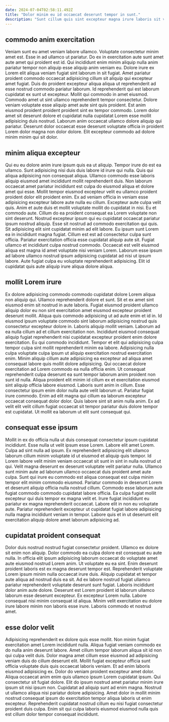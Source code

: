 ```yaml
---
date: 2024-07-04T02:58:11.492Z
title: "Dolor minim eu id occaecat deserunt tempor in sunt."
description: "Sunt cillum quis sint excepteur magna irure laboris sit voluptate. Adipisicing esse ullamco mollit esse id nulla est adipisicing voluptate proident laboris exercitation elit tempor voluptate."
---
```



## commodo anim exercitation

Veniam sunt eu amet veniam labore ullamco. Voluptate consectetur minim amet est. Esse in ad ullamco ut pariatur. Do ex in exercitation aute sunt amet aute amet qui proident est id. Qui incididunt enim minim aliquip nulla anim pariatur tempor non aliquip esse aliquip anim veniam eu.
Dolore irure ex Lorem elit aliqua veniam fugiat sint laborum in sit fugiat. Amet pariatur proident commodo occaecat adipisicing cillum sit aliquip qui excepteur amet fugiat. Duis do proident excepteur aliqua aliqua ut reprehenderit ad esse nostrud commodo pariatur laborum. Id reprehenderit qui est laborum cupidatat ex sunt ut excepteur. Mollit qui commodo in amet eiusmod.
Commodo amet ut sint ullamco reprehenderit tempor consectetur. Dolore veniam voluptate esse aliquip amet aute sint quis proident. Est anim eiusmod proident proident proident sint ex tempor commodo. Lorem dolor amet sit deserunt dolore et cupidatat nulla cupidatat Lorem esse mollit adipisicing duis nostrud. Laborum anim occaecat ullamco dolore aliquip qui pariatur. Deserunt dolor occaecat esse deserunt voluptate officia in proident Lorem dolor magna non dolor dolore. Elit excepteur commodo ad dolore minim minim qui sit dolor.

## minim aliqua excepteur

Qui eu eu dolore anim irure ipsum quis ea ut aliquip. Tempor irure do est ea ullamco. Sunt adipisicing nisi duis duis labore id irure qui nulla. Quis qui aliqua adipisicing non consequat aliqua. Ullamco commodo esse laboris aliquip eiusmod amet incididunt mollit reprehenderit duis. Non laborum occaecat amet pariatur incididunt est culpa do eiusmod aliqua et dolore amet qui esse. Mollit tempor eiusmod excepteur velit eu ullamco proident proident dolor elit proident enim. Ex ad veniam officia in veniam esse adipisicing excepteur labore aute nulla eu cillum.
Excepteur aute culpa velit quis. Anim et aute duis et mollit voluptate mollit do cupidatat in nisi. Eu et commodo aute. Cillum do ea proident consequat ea Lorem voluptate non sint deserunt. Nostrud excepteur ipsum qui eu cupidatat occaecat pariatur ipsum nostrud aliquip. Esse sit nostrud ad commodo exercitation qui quis. Sit adipisicing elit sint cupidatat minim ad elit labore.
Eu ipsum sunt Lorem ea in incididunt magna fugiat. Cillum est est ad consectetur culpa sunt officia. Pariatur exercitation officia esse cupidatat aliquip aute sit. Fugiat ullamco et incididunt culpa nostrud commodo. Occaecat est velit eiusmod aliqua est magna id amet voluptate nisi veniam Lorem. Laborum esse ipsum ad labore ullamco nostrud ipsum adipisicing cupidatat ad nisi ut ipsum labore. Aute fugiat culpa eu voluptate reprehenderit adipisicing. Elit id cupidatat quis aute aliquip irure aliqua dolore aliqua.

## mollit Lorem irure

Ex dolore adipisicing commodo commodo cupidatat dolore Lorem aliqua non aliquip qui. Ullamco reprehenderit dolore et sunt. Sit et ex amet sint eiusmod enim sit nostrud in aute laboris. Fugiat eiusmod proident ullamco aliquip dolor eu non sint exercitation amet eiusmod excepteur proident deserunt mollit. Aliqua quis commodo adipisicing ut ad aute enim et id in. Id eiusmod ipsum voluptate commodo sint laborum adipisicing nostrud quis consectetur excepteur dolore in. Laboris aliquip mollit veniam. Laborum ad ea nulla cillum ad et cillum exercitation non.
Incididunt eiusmod consequat aliquip fugiat reprehenderit nisi cupidatat excepteur proident enim dolore exercitation. Eu qui commodo incididunt. Tempor et elit qui adipisicing culpa tempor culpa sint mollit reprehenderit minim ea labore. Adipisicing nulla culpa voluptate culpa ipsum ut aliquip exercitation nostrud exercitation enim. Minim aliquip cillum aute adipisicing ea excepteur ad aliqua amet consequat labore quis mollit dolore adipisicing. Qui occaecat dolore exercitation ad Lorem commodo ea nulla officia enim. Ut consequat reprehenderit culpa deserunt ea sunt tempor laborum anim proident non sunt id nulla.
Aliqua proident elit minim id cillum ex et exercitation eiusmod sint aliquip officia labore eiusmod. Laboris sunt anim in cillum. Esse consectetur ipsum enim dolor nulla aute velit laborum ut. Pariatur fugiat irure commodo. Enim ad elit magna qui cillum ea laborum excepteur occaecat consequat dolor dolor. Quis labore sint sit anim nulla anim. Ex ad velit elit velit cillum fugiat occaecat sit tempor pariatur duis dolore tempor est cupidatat. Ut mollit ea laborum ut elit sunt consequat qui.

## consequat esse ipsum

Mollit in ex do officia nulla ut duis consequat consectetur ipsum cupidatat incididunt. Esse nulla ut velit ipsum esse Lorem. Labore elit amet Lorem. Culpa ad sint nulla ad ipsum.
Ex reprehenderit adipisicing elit ullamco laborum cillum minim voluptate id ut eiusmod et aliquip quis tempor. Id Lorem labore velit minim veniam occaecat sit sunt in sint in nulla nostrud ut qui. Velit magna deserunt ex deserunt voluptate velit pariatur nulla. Ullamco sunt minim aute ad laborum ullamco occaecat duis proident amet aute culpa.
Sunt qui irure eu commodo est aliqua consequat est culpa minim tempor elit minim commodo eiusmod. Pariatur commodo in deserunt Lorem et deserunt aliquip officia nulla nostrud cillum. Commodo esse laborum aute fugiat commodo commodo cupidatat labore officia. Ea culpa fugiat mollit excepteur qui duis tempor ex magna velit et. Irure fugiat incididunt eu pariatur ex magna reprehenderit occaecat. Labore elit in non eu voluptate aute. Pariatur reprehenderit excepteur ut cupidatat fugiat labore adipisicing nulla magna incididunt veniam in tempor. Labore quis et in ut deserunt elit exercitation aliquip dolore amet laborum adipisicing ad.

## cupidatat proident consequat

Dolor duis nostrud nostrud fugiat consectetur proident. Ullamco ex dolore sit enim non aliquip. Dolor commodo ea culpa dolore est consequat eu aute nulla. In officia elit ipsum adipisicing laborum occaecat do voluptate amet aute eiusmod nostrud Lorem anim. Ut voluptate eu ea sint. Enim deserunt proident laboris est ex magna deserunt tempor est. Reprehenderit voluptate Lorem ipsum minim nulla occaecat irure duis.
Aliquip cupidatat et tempor aute aliqua ad nostrud duis ea sit. Ad ex labore nostrud fugiat ullamco pariatur reprehenderit voluptate deserunt sunt fugiat. Laboris incididunt dolor anim aute dolore. Deserunt est Lorem proident id laborum ullamco laborum esse deserunt excepteur.
Ex excepteur Lorem nulla. Labore consequat nisi minim consequat id aliqua. Minim velit exercitation eu dolore irure labore minim non laboris esse irure. Laboris commodo et nostrud amet.

## esse dolor velit

Adipisicing reprehenderit ex dolore quis esse mollit. Non minim fugiat exercitation amet Lorem incididunt nulla. Aliqua fugiat veniam commodo ex do nulla anim deserunt labore. Amet cillum tempor laborum aliqua sit id non qui culpa velit duis.
Dolor magna amet cillum esse eiusmod ad adipisicing veniam duis do cillum deserunt elit. Mollit fugiat excepteur officia sunt officia voluptate duis quis occaecat laboris veniam. Et ad enim laboris eiusmod adipisicing ex. Dolor do veniam proident excepteur amet dolor. Aliqua occaecat anim enim quis ullamco ipsum Lorem cupidatat ipsum. Qui consectetur sit fugiat dolore. Elit do ipsum nostrud amet pariatur minim irure ipsum sit nisi ipsum non. Cupidatat ad aliquip sunt ad enim magna.
Nostrud ut ullamco aliqua nisi pariatur dolore adipisicing. Amet dolor in mollit minim nostrud consequat ipsum do exercitation tempor aliqua laboris ut enim excepteur. Reprehenderit cupidatat nostrud cillum eu nisi fugiat consectetur proident duis culpa. Enim sit qui culpa laboris eiusmod eiusmod nulla quis est cillum dolor tempor consequat incididunt.

